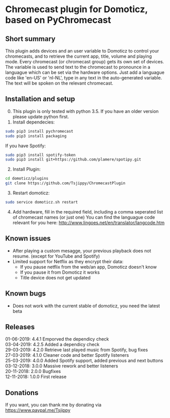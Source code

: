 Chromecast plugin for Domoticz, based on PyChromecast
============================================


Short summary
-------------
This plugin adds devices and an user variable to Domoticz to control your chromecasts, and to retrieve the current app, title, volume and playing mode.
Every chromecast (or chromecast group) gets its own set of devices.
The variable is used to send text to the chromecast to pronounce in a languague which can be set via the hardware options.
Just add a languague code like 'en-US' or 'nl-NL', type in any text in the auto-generated variable. The text will be spoken on the relevant chromecast.

Installation and setup
----------------------
0) This plugin is only tested with python 3.5. If you have an older version please update python first.
1) Install dependecies: 
```bash
sudo pip3 install pychromecast
sudo pip3 install packaging
```

If you have Spotify:
```bash
sudo pip3 install spotify-token
sudo pip3 install git+https://github.com/plamere/spotipy.git
```
2)  Install Plugin: 
```bash
cd domoticz/plugins
git clone https://github.com/Tsjippy/ChromecastPlugin
```
3) Restart domoticz: 
```bash
sudo service domoticz.sh restart
```
4) Add hardware, fill in the required field, including a comma seperated list of chromecast names (or just one)
You can find the languague code relevant for you here: http://www.lingoes.net/en/translator/langcode.htm

Known issues
----------
* After playing a custom mesagge, your previous playback does not resume. (except for YouTube and Spotify)
* Limited support for Netflix as they encrypt their data:
  * If you pause netflix from the web/an app, Domoticz doesn't know
  * If you pause it from Domoticz it works
  * Title device does not get updated

Known bugs
----------
* Does not work with the current stable of domoticz, you need the latest beta

Releases
----------
01-06-2019: 4.4.1 Emporved the dependicy check<br>
03-04-2019: 4.2.5 Added a dependicy check<br>
29-03-2019: 4.2.0 Retrieve last played music from Spotify, bug fixes<br>
27-03-2019: 4.1.0 Cleaner code and better Spotify listeners <br>
25-03-2019: 4.0.0 Added Spotify support, added previous and next buttons <br>
03-12-2018: 3.0.0 Massive rework and better listeners <br>
20-11-2018: 2.0.0 Bugfixes <br>
12-11-2018: 1.0.0 First release <br>

Donations
----------
If you want, you can thank me by donating via https://www.paypal.me/Tsjippy
